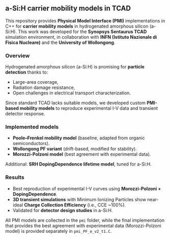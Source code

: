 ## a-Si:H carrier mobility models in TCAD

This repository provides **Physical Model Interface (PMI)** implementations in C++ for **carrier mobility models** in hydrogenated amorphous silicon (a-Si:H). This work was developed for the **Synopsys Sentaurus TCAD** simulation environment, in collaboration with **INFN (Istituto Nazionale di Fisica Nucleare)** and the **University of Wollongong**.

### Overview

Hydrogenated amorphous silicon (a-Si:H) is promising for **particle detection** thanks to:
- Large-area coverage,
- Radiation damage resistance,
- Open challenges in electrical transport characterization.

Since standard TCAD lacks suitable models, we developed custom **PMI-based mobility models** to reproduce experimental I-V data and transient detector response.

### Implemented models

- **Poole–Frenkel mobility model** (baseline, adapted from organic semiconductors).  
- **Wollongong PF variant** (drift-based, modified for stability).  
- **Morozzi-Polzoni model** (best agreement with experimental data).  

Additional: **SRH DopingDependence lifetime model**, tuned for a-Si:H.

### Results

- Best reproduction of experimental I-V curves using **Morozzi-Polzoni + DopingDependence**.  
- **3D transient simulations** with Minimum Ionizing Particles show near-ideal **Charge Collection Efficiency** (i.e., CCE ~100%).
- Validated for **detector design studies** in a-Si:H.

All PMI models are collected in the `pmi` folder, while the final implementation that provides the best agreement with experimental data (Morozzi-Polzoni model) is provided separately in `pmi_PF_e_v2_t1.C`.
